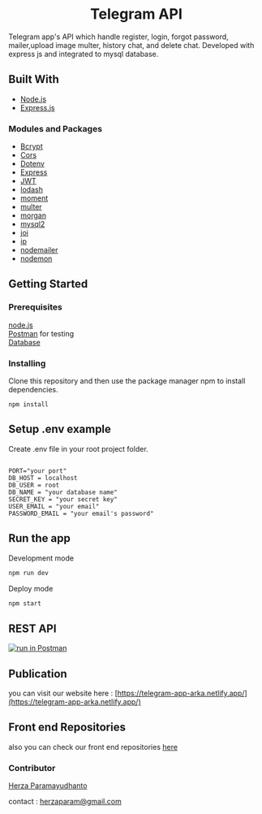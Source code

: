 <h1 align="center">Telegram API</h1>

Telegram app's API which handle register, login, forgot password, mailer,upload image multer, history chat, and delete chat. 
Developed with express js and integrated to mysql database. 

## Built With
* [Node.js](https://nodejs.org/en/)
* [Express.js](https://expressjs.com/)

### Modules and Packages
- [Bcrypt](https://www.npmjs.com/package/bcrypt)
- [Cors](https://www.npmjs.com/package/cors)
- [Dotenv](https://www.npmjs.com/package/dotenv)
- [Express](https://www.npmjs.com/package/express)
- [JWT](https://www.npmjs.com/package/jsonwebtoken)
- [lodash](https://www.npmjs.com/package/lodash)
- [moment](https://www.npmjs.com/package/moment)
- [multer](https://www.npmjs.com/package/multer)
- [morgan](https://www.npmjs.com/package/morgan)
- [mysql2](https://www.npmjs.com/package/mysql2)
- [joi](https://www.npmjs.com/package/joi)
- [ip](https://www.npmjs.com/package/ip)
- [nodemailer](https://www.npmjs.com/package/nodemailer)
- [nodemon](https://www.npmjs.com/package/nodemon)

## Getting Started
### Prerequisites
[node.js](https://nodejs.org/en/download/)<br>
[Postman](https://www.getpostman.com/) for testing<br>
[Database](database-example.sql)

### Installing

Clone this repository and then use the package manager npm to install dependencies.
```
npm install
```
## Setup .env example

Create .env file in your root project folder.

```env

PORT="your port"
DB_HOST = localhost
DB_USER = root
DB_NAME = "your database name"
SECRET_KEY = "your secret key"
USER_EMAIL = "your email"
PASSWORD_EMAIL = "your email's password"

```
## Run the app

Development mode

```bash
npm run dev
```

Deploy mode

```bash
npm start
```

## REST API

[![run in Postman](https://run.pstmn.io/button.svg)](https://documenter.getpostman.com/view/14783281/TzRYe5ji)

## Publication
you can visit our website here : [https://telegram-app-arka.netlify.app/](https://telegram-app-arka.netlify.app/)

## Front end Repositories
also you can check our front end repositories [here](https://github.com/herzaparam/telegram-app-arka)

### Contributor
[Herza Paramayudhanto](https://github.com/herzaparam)

contact :
herzaparam@gmail.com


